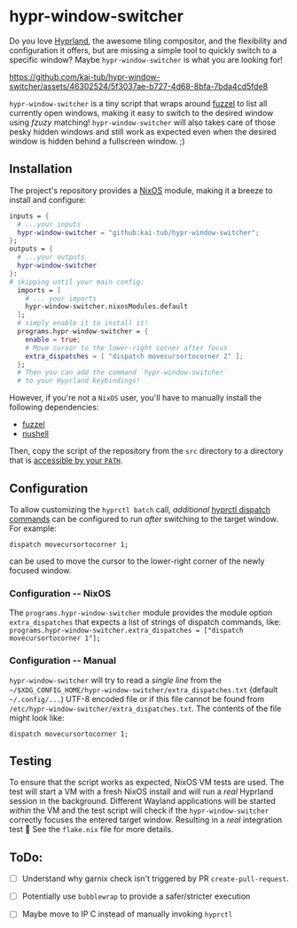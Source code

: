 # hypr-window-switcher

Do you love [Hyprland](https://hyprland.org/), the awesome tiling compositor, and the flexibility and configuration it offers,
but are missing a simple tool to quickly switch to a specific window?
Maybe `hypr-window-switcher` is what you are looking for!

https://github.com/kai-tub/hypr-window-switcher/assets/46302524/5f3037ae-b727-4d68-8bfa-7bda4cd5fde8

`hypr-window-switcher` is a tiny script that wraps around [fuzzel](https://codeberg.org/dnkl/fuzzel)
to list all currently open windows, making it easy to switch to the desired window using _fzuzy_ matching!
`hypr-window-switcher` will also takes care of those pesky hidden windows and still work as expected even when the desired window is hidden behind a fullscreen window. ;)

## Installation

The project's repository provides a [NixOS](https://nixos.org/) module, making it a breeze to install
and configure:

```nix
inputs = {
  # ...your inputs
  hypr-window-switcher = "github:kai-tub/hypr-window-switcher";
};
outputs = {
  # ...your outputs
  hypr-window-switcher
}:
# skipping until your main config:
  imports = [
    # ... your imports
    hypr-window-switcher.nixosModules.default
  ];
  # simply enable it to install it!
  programs.hypr-window-switcher = {
    enable = true;
    # Move cursor to the lower-right corner after focus
    extra_dispatches = [ "dispatch movecursortocorner 2" ];
  };
  # Then you can add the command `hypr-window-switcher`
  # to your Hyprland keybindings!
```

However, if you're not a `NixOS` user, you'll have to manually install the following dependencies:

- [fuzzel](https://codeberg.org/dnkl/fuzzel)
- [nushell](https://www.nushell.sh/)

Then, copy the script of the repository from the `src` directory to a directory that is [accessible by your `PATH`](https://astrobiomike.github.io/unix/modifying_your_path).

## Configuration

To allow customizing the `hyprctl batch` call, 
_additional_ [hyprctl dispatch commands](https://wiki.hyprland.org/Configuring/Dispatchers/#list-of-dispatchers)
can be configured to run _after_ switching to the target window.
For example:
```
dispatch movecursortocorner 1;
```
can be used to move the cursor to the lower-right corner of the newly focused window.

### Configuration -- NixOS
The `programs.hypr-window-switcher` module provides the module option
`extra_dispatches` that expects a list of strings of dispatch commands, like:
`programs.hypr-window-switcher.extra_dispatches = ["dispatch movecursortocorner 1"];`

### Configuration -- Manual
`hypr-window-switcher` will try to read a _single line_ from the
`~/$XDG_CONFIG_HOME/hypr-window-switcher/extra_dispatches.txt` (default `~/.config/...`)
UTF-8 encoded file or if this file cannot be found from
`/etc/hypr-window-switcher/extra_dispatches.txt`.
The contents of the file might look like:
```
dispatch movecursortocorner 1;
```

## Testing
To ensure that the script works as expected, NixOS VM tests are used.
The test will start a VM with a fresh NixOS install and will run a _real_ Hyprland session
in the background. Different Wayland applications will be started _within_ the VM
and the test script will check if the `hypr-window-switcher` correctly focuses the entered
target window. Resulting in a _real_ integration test :tada:
See the `flake.nix` file for more details.

## ToDo:
- [ ] Understand why garnix check isn't triggered by PR `create-pull-request`.
- [ ] Potentially use `bubblewrap` to provide a safer/stricter execution
- [ ] Maybe move to IP C instead of manually invoking `hyprctl`

